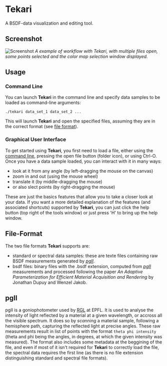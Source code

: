 # Tekari

A BSDF-data visualization and editing tool.

## Screenshot

![Screenshot](https://raw.githubusercontent.com/4str0m/tekari/master/resources/tekari_screen.png)
_A example of workflow with *Tekari*, with multiple files open, some points selected and the color map selection window displayed._

## Usage

### Command Line

You can launch **Tekari** in the command line and specify data samples to be loaded as command-line arguments:

```
./tekari data_set_1 data_set_2 ...
```

This will launch **Tekari** and open the specified files, assuming they are in the correct format (see [file format](#file-format)).

### Graphical User Interface
To get started using **Tekari**, you first need to load a file, either using the [command line](#command-line), pressing the open file button (folder icon), or using Ctrl-O. Once you have a data sample loaded, you can interact with it in many ways:
- look at it from any angle (by left-dragging the mouse on the canvas)
- zoom in and out (using the mouse wheel)
- translate it (by middle-dragging the mouse)
- or also slect points (by right-dragging the mouse) 

These are just the basics features that allow you to take a closer look at your data. If you want a more detailed explanation of the features (and associated shortcuts) supported by **Tekari**, you can just click the help button (top right of the tools window) or just press 'H' to bring up the help window.

## File-Format
The two file formats **Tekari** supports are:
- standard or spectral data samples: these are texte files containing raw BSDF measurements generated by [*pgII*](#pgII).
- bsdf files: binary files with the .bsdf extension, computed from [*pgII*](#pgII) measurements and processed following the paper *An Adaptive Parameterization for Efficient Material Acquisition and Rendering* by Jonathan Dupuy and Wenzel Jakob.

## pgII
pgII is a goniophotometer used by [RGL](https://rgl.epfl.ch/) at EPFL. It is used to analyse the intensity of light reflected by a material at a given wavelength, or accross all the visible spectrum. It does so by *scanning* a material sample, following a hemisphere path, capturing the reflected light at precise angles. These raw measurements result in list of points with the format `theta phi intensity` (theta and phi being the angles, in degrees, at which the given intensity was measured). The format also includes some metadata at the beggining of the file, and even if most of it isn't required for **Tekari** to correctly load the file, the spectral data requires the first line (as there is no file extension distinguishing standard and spectral file formats).